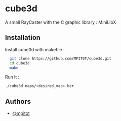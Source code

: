 
# cube3d

A small RayCaster with the C graphic library : MiniLibX


## Installation

Install cube3d with makefile :

```bash
  git clone https://github.com/MPIT0T/cube3d.git
  cd cube3d
  make
```

Run it :
```bash
./cube3d maps/<desired_map>.ber
```
    
## Authors

- [@mpitot](https://github.com/MPIT0T)

